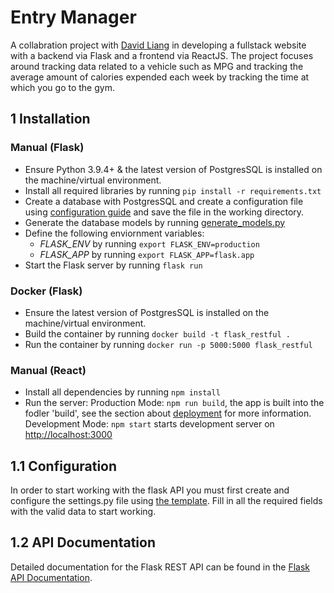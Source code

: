 # Entry Manager
A collabration project with [David Liang](https://github.com/davidliang2019) in developing a fullstack website with a backend via Flask and a frontend via ReactJS. The project focuses around tracking data related to a vehicle such as MPG and tracking the average amount of calories expended each week by tracking the time at which you go to the gym.

## 1 Installation
### Manual (Flask)
 - Ensure Python 3.9.4+ & the latest version of PostgresSQL is installed on the machine/virtual environment.
 - Install all required libraries by running `pip install -r requirements.txt`
 - Create a database with PostgresSQL and create a configuration file using [configuration guide](#configuration) and save the file in the working directory.
 - Generate the database models by running [generate_models.py](flask/generate_models.py)
 - Define the following enviornment variables:
   - *FLASK_ENV* by running `export FLASK_ENV=production`
   - *FLASK_APP* by running `export FLASK_APP=flask.app`
 - Start the Flask server by running `flask run`

### Docker (Flask)
- Ensure the latest version of PostgresSQL is installed on the machine/virtual environment.
- Build the container by running `docker build -t flask_restful .`
- Run the container by running `docker run -p 5000:5000 flask_restful`

### Manual (React)
- Install all dependencies by running `npm install`
- Run the server:
  Production Mode: `npm run build`, the app is built into the fodler 'build', see the section about [deployment](https://facebook.github.io/create-react-app/docs/deployment) for more information.
  Development Mode: `npm start` starts development server on [http://localhost:3000](http://localhost:3000) 
## 1.1 Configuration
In order to start working with the flask API you must first create and configure the settings.py file using [the template](.sample/settings.py). Fill in all the required fields with the valid data to start working.

## 1.2 API Documentation
Detailed documentation for the Flask REST API can be found in the [Flask API Documentation](API_DOCS.md).
